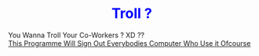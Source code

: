<h1 style="color:blue;text-align:center;">Troll ?</h1>
You Wanna Troll Your Co-Workers ? XD ??<br>
<u>This Programme Will Sign Out Everybodies Computer Who Use it Ofcourse</u>
